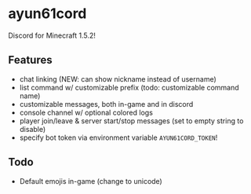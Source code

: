 # ayun61cord
Discord for Minecraft 1.5.2!

## Features
- chat linking (NEW: can show nickname instead of username)
- list command w/ customizable prefix (todo: customizable command name)
- customizable messages, both in-game and in discord
- console channel w/ optional colored logs
- player join/leave & server start/stop messages (set to empty string to disable)
- specify bot token via environment variable `AYUN61CORD_TOKEN`!

## Todo
- Default emojis in-game (change to unicode)
